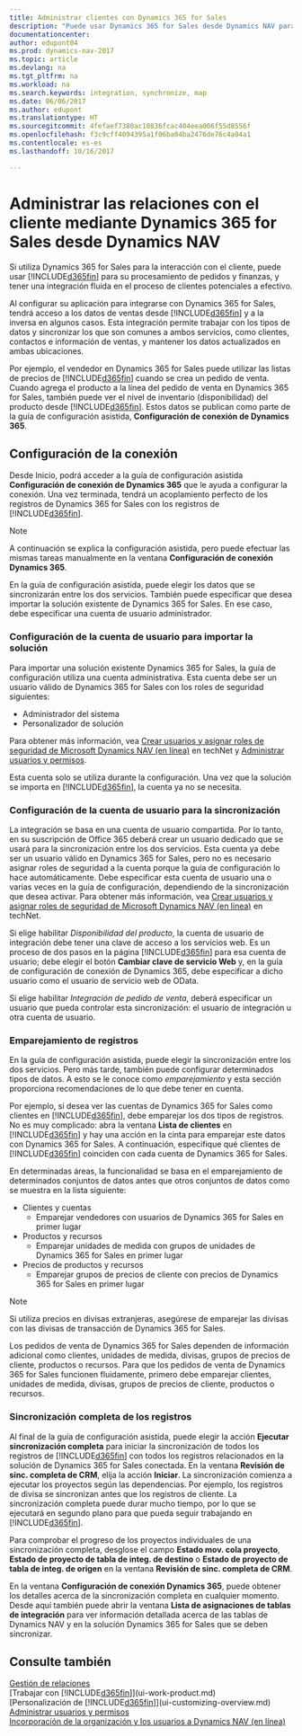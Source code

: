 ```yaml
---
title: Administrar clientes con Dynamics 365 for Sales
description: "Puede usar Dynamics 365 for Sales desde Dynamics NAV para asignar datos y tener una integración y sincronización fluidas en el proceso de clientes potenciales a efectivo."
documentationcenter: 
author: edupont04
ms.prod: dynamics-nav-2017
ms.topic: article
ms.devlang: na
ms.tgt_pltfrm: na
ms.workload: na
ms.search.keywords: integration, synchronize, map
ms.date: 06/06/2017
ms.author: edupont
ms.translationtype: HT
ms.sourcegitcommit: 4fefaef7380ac10836fcac404eea006f55d8556f
ms.openlocfilehash: f3c9cff4094395a1f06ba04ba2476de76c4a04a1
ms.contentlocale: es-es
ms.lasthandoff: 10/16/2017

---
```

# <a name="managing-your-customer-relationships-using-dynamics-365-for-sales-from-inside-dynamics-nav"></a>Administrar las relaciones con el cliente mediante Dynamics 365 for Sales desde Dynamics NAV
Si utiliza Dynamics 365 for Sales para la interacción con el cliente, puede usar [!INCLUDE[d365fin](includes/d365fin_md.md)] para su procesamiento de pedidos y finanzas, y tener una integración fluida en el proceso de clientes potenciales a efectivo.

Al configurar su aplicación para integrarse con Dynamics 365 for Sales, tendrá acceso a los datos de ventas desde [!INCLUDE[d365fin](includes/d365fin_md.md)] y a la inversa en algunos casos. Esta integración permite trabajar con los tipos de datos y sincronizar los que son comunes a ambos servicios, como clientes, contactos e información de ventas, y mantener los datos actualizados en ambas ubicaciones.  

Por ejemplo, el vendedor en Dynamics 365 for Sales puede utilizar las listas de precios de [!INCLUDE[d365fin](includes/d365fin_md.md)] cuando se crea un pedido de venta. Cuando agrega el producto a la línea del pedido de venta en Dynamics 365 for Sales, también puede ver el nivel de inventario (disponibilidad) del producto desde [!INCLUDE[d365fin](includes/d365fin_md.md)]. Estos datos se publican como parte de la guía de configuración asistida, **Configuración de conexión de Dynamics 365**.  

## <a name="setting-up-the-connection"></a>Configuración de la conexión
Desde Inicio, podrá acceder a la guía de configuración asistida **Configuración de conexión de Dynamics 365** que le ayuda a configurar la conexión. Una vez terminada, tendrá un acoplamiento perfecto de los registros de Dynamics 365 for Sales con los registros de [!INCLUDE[d365fin](includes/d365fin_md.md)].  

> [!NOTE]  
>   A continuación se explica la configuración asistida, pero puede efectuar las mismas tareas manualmente en la ventana **Configuración de conexión Dynamics 365**.

En la guía de configuración asistida, puede elegir los datos que se sincronizarán entre los dos servicios. También puede especificar que desea importar la solución existente de Dynamics 365 for Sales. En ese caso, debe especificar una cuenta de usuario administrador.

### <a name="setting-up-the-user-account-for-importing-the-solution"></a>Configuración de la cuenta de usuario para importar la solución
Para importar una solución existente Dynamics 365 for Sales, la guía de configuración utiliza una cuenta administrativa. Esta cuenta debe ser un usuario válido de Dynamics 365 for Sales con los roles de seguridad siguientes:

* Administrador del sistema  
* Personalizador de solución  

Para obtener más información, vea [Crear usuarios y asignar roles de seguridad de Microsoft Dynamics NAV (en línea)](https://technet.microsoft.com/library/jj191623.aspx) en techNet y [Administrar usuarios y permisos](ui-how-users-permissions.md).  

Esta cuenta solo se utiliza durante la configuración. Una vez que la solución se importa en [!INCLUDE[d365fin](includes/d365fin_md.md)], la cuenta ya no se necesita.

### <a name="setting-up-the-user-account-for-synchronization"></a>Configuración de la cuenta de usuario para la sincronización
La integración se basa en una cuenta de usuario compartida. Por lo tanto, en su suscripción de Office 365 deberá crear un usuario dedicado que se usará para la sincronización entre los dos servicios. Esta cuenta ya debe ser un usuario válido en Dynamics 365 for Sales, pero no es necesario asignar roles de seguridad a la cuenta porque la guía de configuración lo hace automáticamente. Debe especificar esta cuenta de usuario una o varias veces en la guía de configuración, dependiendo de la sincronización que desea activar. Para obtener más información, vea [Crear usuarios y asignar roles de seguridad de Microsoft Dynamics NAV (en línea)](https://technet.microsoft.com/library/jj191623.aspx) en techNet.

Si elige habilitar *Disponibilidad del producto*, la cuenta de usuario de integración debe tener una clave de acceso a los servicios web. Es un proceso de dos pasos en la página [!INCLUDE[d365fin](includes/d365fin_md.md)] para esa cuenta de usuario; debe elegir el botón **Cambiar clave de servicio Web** y, en la guía de configuración de conexión de Dynamics 365, debe especificar a dicho usuario como el usuario de servicio web de OData.

Si elige habilitar *Integración de pedido de venta*, deberá especificar un usuario que pueda controlar esta sincronización: el usuario de integración u otra cuenta de usuario.

### <a name="coupling-records"></a>Emparejamiento de registros
En la guía de configuración asistida, puede elegir la sincronización entre los dos servicios. Pero más tarde, también puede configurar determinados tipos de datos. A esto se le conoce como *emparejamiento* y esta sección proporciona recomendaciones de lo que debe tener en cuenta.

Por ejemplo, si desea ver las cuentas de Dynamics 365 for Sales como clientes en [!INCLUDE[d365fin](includes/d365fin_md.md)], debe emparejar los dos tipos de registros. No es muy complicado: abra la ventana **Lista de clientes** en [!INCLUDE[d365fin](includes/d365fin_md.md)] y hay una acción en la cinta para emparejar este datos con Dynamics 365 for Sales. A continuación, especifique qué clientes de [!INCLUDE[d365fin](includes/d365fin_md.md)] coinciden con cada cuenta de Dynamics 365 for Sales.

En determinadas áreas, la funcionalidad se basa en el emparejamiento de determinados conjuntos de datos antes que otros conjuntos de datos como se muestra en la lista siguiente:

* Clientes y cuentas  
  * Emparejar vendedores con usuarios de Dynamics 365 for Sales en primer lugar  
* Productos y recursos  
  * Emparejar unidades de medida con grupos de unidades de Dynamics 365 for Sales en primer lugar  
* Precios de productos y recursos  
  * Emparejar grupos de precios de cliente con precios de Dynamics 365 for Sales en primer lugar  

> [!NOTE]  
>   Si utiliza precios en divisas extranjeras, asegúrese de emparejar las divisas con las divisas de transacción de Dynamics 365 for Sales.

Los pedidos de venta de Dynamics 365 for Sales dependen de información adicional como clientes, unidades de medida, divisas, grupos de precios de cliente, productos o recursos. Para que los pedidos de venta de Dynamics 365 for Sales funcionen fluidamente, primero debe emparejar clientes, unidades de medida, divisas, grupos de precios de cliente, productos o recursos.

### <a name="synchronizing-records-fully"></a>Sincronización completa de los registros
Al final de la guía de configuración asistida, puede elegir la acción **Ejecutar sincronización completa** para iniciar la sincronización de todos los registros de [!INCLUDE[d365fin](includes/d365fin_md.md)] con todos los registros relacionados en la solución de Dynamics 365 for Sales conectada. En la ventana **Revisión de sinc. completa de CRM**, elija la acción **Iniciar**. La sincronización comienza a ejecutar los proyectos según las dependencias. Por ejemplo, los registros de divisa se sincronizan antes que los registros de cliente. La sincronización completa puede durar mucho tiempo, por lo que se ejecutará en segundo plano para que pueda seguir trabajando en [!INCLUDE[d365fin](includes/d365fin_md.md)].

Para comprobar el progreso de los proyectos individuales de una sincronización completa, desglose el campo **Estado mov. cola proyecto**, **Estado de proyecto de tabla de integ. de destino** o **Estado de proyecto de tabla de integ. de origen** en la ventana **Revisión de sinc. completa de CRM**.

En la ventana **Configuración de conexión Dynamics 365**, puede obtener los detalles acerca de la sincronización completa en cualquier momento. Desde aquí también puede abrir la ventana **Lista de asignaciones de tablas de integración** para ver información detallada acerca de las tablas de Dynamics NAV y en la solución Dynamics 365 for Sales que se deben sincronizar.

## <a name="see-also"></a>Consulte también
[Gestión de relaciones](marketing-relationship-management.md)  
[Trabajar con [!INCLUDE[d365fin](includes/d365fin_md.md)]](ui-work-product.md)  
[Personalización de [!INCLUDE[d365fin](includes/d365fin_md.md)]](ui-customizing-overview.md)  
[Administrar usuarios y permisos](ui-how-users-permissions.md)    
[Incorporación de la organización y los usuarios a Dynamics NAV (en línea)](https://www.microsoft.com/en-US/Dynamics/crm-customer-center/onboard-your-organization-and-users-to-dynamics-365-online.aspx)  

##

